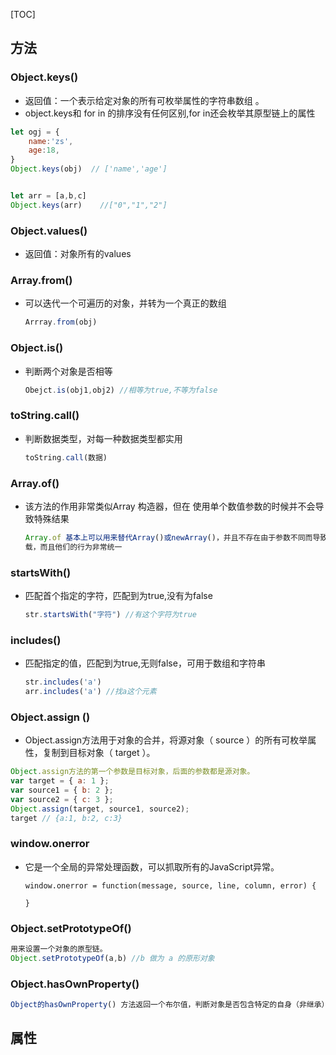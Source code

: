 [TOC]




## 方法

### Object.keys()

+ 返回值：一个表示给定对象的所有可枚举属性的字符串数组 。
+ object.keys和 for in 的排序没有任何区别,for in还会枚举其原型链上的属性

```js
let ogj = {
    name:'zs',
    age:18,
}
Object.keys(obj)  // ['name','age']


let arr = [a,b,c]
Object.keys(arr)	//["0","1","2"]
```

### Object.values()

+ 返回值：对象所有的values

  

### Array.from()

+ 可以迭代一个可遍历的对象，并转为一个真正的数组

  ```js
  Arrray.from(obj) 
  ```

### Object.is()

+ 判断两个对象是否相等

  ```js
  Obejct.is(obj1,obj2) //相等为true,不等为false
  ```

### toString.call()

+ 判断数据类型，对每一种数据类型都实用 

  ```js
  toString.call(数据)
  ```

### Array.of()

+ 该方法的作用非常类似Array 构造器，但在
  使用单个数值参数的时候并不会导致特殊结果

  ```js
  Array.of 基本上可以用来替代Array()或newArray()，并且不存在由于参数不同而导致的重
  载，而且他们的行为非常统一
  ```

### startsWith()

+ 匹配首个指定的字符，匹配到为true,没有为false

  ```js
  str.startsWith("字符") //有这个字符为true 
  ```

### includes()

+ 匹配指定的值，匹配到为true,无则false，可用于数组和字符串

  ```js
  str.includes('a') 
  arr.includes('a') //找a这个元素 
  ```

### Object.assign ()

+ Object.assign方法用于对象的合并，将源对象（ source ）的所有可枚举属性，复制到目标对象（ target ）。 

```js
Object.assign方法的第一个参数是目标对象，后面的参数都是源对象。
var target = { a: 1 };
var source1 = { b: 2 };
var source2 = { c: 3 };
Object.assign(target, source1, source2);
target // {a:1, b:2, c:3}
```

### window.onerror

+ 它是一个全局的异常处理函数，可以抓取所有的JavaScript异常。

  ```
  window.onerror = function(message, source, line, column, error) {	
  	
  }
  ```




### Object.setPrototypeOf()

```js
用来设置一个对象的原型链。
Object.setPrototypeOf(a,b) //b 做为 a 的原形对象
```

### Object.hasOwnProperty()

```js
Object的hasOwnProperty() 方法返回一个布尔值，判断对象是否包含特定的自身（非继承）属性。
```





## 属性

